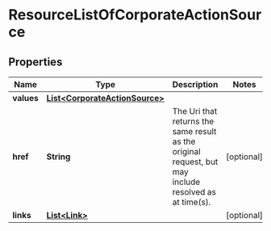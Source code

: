 
# ResourceListOfCorporateActionSource

## Properties
Name | Type | Description | Notes
------------ | ------------- | ------------- | -------------
**values** | [**List&lt;CorporateActionSource&gt;**](CorporateActionSource.md) |  | 
**href** | **String** | The Uri that returns the same result as the original request,  but may include resolved as at time(s). |  [optional]
**links** | [**List&lt;Link&gt;**](Link.md) |  |  [optional]




